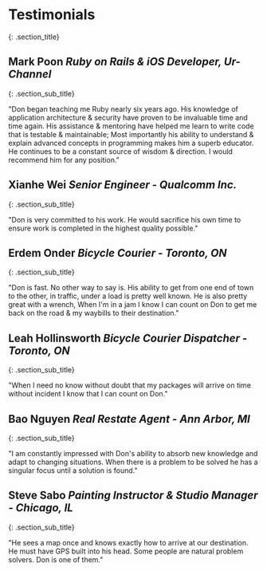 # <span class = "testimonials">Testimonials
{: .section_title}

## <span class = "sub_title_head">Mark Poon <span class = "sub_title_details">*Ruby on Rails & iOS Developer, Ur-Channel*
{: .section_sub_title}

"Don began teaching me Ruby nearly six years ago. His knowledge of application architecture & security have proven to be invaluable time and time again. His assistance & mentoring have helped me learn to write code that is testable & maintainable; Most importantly his ability to understand & explain advanced concepts in programming makes him a superb educator. He continues to be a constant source of wisdom & direction. I would recommend him for any position."

## <span class = "sub_title_head">Xianhe Wei <span class = "sub_title_details">*Senior Engineer - Qualcomm Inc.*
{: .section_sub_title}

"Don is very committed to his work. He would sacrifice his own time to ensure work is completed in the highest quality possible."

## <span class = "sub_title_head">Erdem Onder <span class = "sub_title_details">*Bicycle Courier - Toronto, ON*
{: .section_sub_title}

"Don is fast. No other way to say is. His ability to get from one end of town to the other, in traffic, under a load is pretty well known. He is also pretty great with a wrench, When I'm in a jam I know I can count on Don to get me back on the road & my waybills to their destination."

## <span class = "sub_title_head">Leah Hollinsworth <span class = "sub_title_details">*Bicycle Courier Dispatcher - Toronto, ON*
{: .section_sub_title}

"When I need no know without doubt that my packages will arrive on time without incident I know that I can count on Don."

## <span class = "sub_title_head">Bao Nguyen <span class = "sub_title_details">*Real Restate Agent - Ann Arbor, MI*
{: .section_sub_title}

"I am constantly impressed with Don's ability to absorb new knowledge and adapt to changing situations. When there is a problem to be solved he has a singular focus until a solution is found."

## <span class = "sub_title_head">Steve Sabo <span class = "sub_title_details">*Painting Instructor & Studio Manager - Chicago, IL*
{: .section_sub_title}

"He sees a map once and knows exactly how to arrive at our destination. He must have GPS built into his head. Some people are natural problem solvers. Don is one of them."

